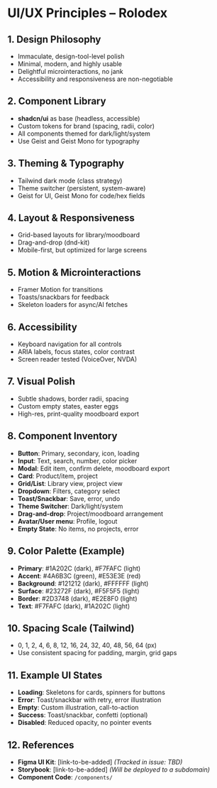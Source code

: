 # UI/UX Principles – Rolodex

## 1. Design Philosophy
- Immaculate, design-tool-level polish
- Minimal, modern, and highly usable
- Delightful microinteractions, no jank
- Accessibility and responsiveness are non-negotiable

## 2. Component Library
- **shadcn/ui** as base (headless, accessible)
- Custom tokens for brand (spacing, radii, color)
- All components themed for dark/light/system
- Use Geist and Geist Mono for typography

## 3. Theming & Typography
- Tailwind dark mode (class strategy)
- Theme switcher (persistent, system-aware)
- Geist for UI, Geist Mono for code/hex fields

## 4. Layout & Responsiveness
- Grid-based layouts for library/moodboard
- Drag-and-drop (dnd-kit)
- Mobile-first, but optimized for large screens

## 5. Motion & Microinteractions
- Framer Motion for transitions
- Toasts/snackbars for feedback
- Skeleton loaders for async/AI fetches

## 6. Accessibility
- Keyboard navigation for all controls
- ARIA labels, focus states, color contrast
- Screen reader tested (VoiceOver, NVDA)

## 7. Visual Polish
- Subtle shadows, border radii, spacing
- Custom empty states, easter eggs
- High-res, print-quality moodboard export

## 8. Component Inventory
- **Button**: Primary, secondary, icon, loading
- **Input**: Text, search, number, color picker
- **Modal**: Edit item, confirm delete, moodboard export
- **Card**: Product/item, project
- **Grid/List**: Library view, project view
- **Dropdown**: Filters, category select
- **Toast/Snackbar**: Save, error, undo
- **Theme Switcher**: Dark/light/system
- **Drag-and-drop**: Project/moodboard arrangement
- **Avatar/User menu**: Profile, logout
- **Empty State**: No items, no projects, error

## 9. Color Palette (Example)
- **Primary**: #1A202C (dark), #F7FAFC (light)
- **Accent**: #4A6B3C (green), #E53E3E (red)
- **Background**: #121212 (dark), #FFFFFF (light)
- **Surface**: #23272F (dark), #F5F5F5 (light)
- **Border**: #2D3748 (dark), #E2E8F0 (light)
- **Text**: #F7FAFC (dark), #1A202C (light)

## 10. Spacing Scale (Tailwind)
- 0, 1, 2, 4, 6, 8, 12, 16, 24, 32, 40, 48, 56, 64 (px)
- Use consistent spacing for padding, margin, grid gaps

## 11. Example UI States
- **Loading**: Skeletons for cards, spinners for buttons
- **Error**: Toast/snackbar with retry, error illustration
- **Empty**: Custom illustration, call-to-action
- **Success**: Toast/snackbar, confetti (optional)
- **Disabled**: Reduced opacity, no pointer events

## 12. References
- **Figma UI Kit**: [link-to-be-added] *(Tracked in issue: TBD)*
- **Storybook**: [link-to-be-added] *(Will be deployed to a subdomain)*
- **Component Code**: `/components/`